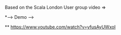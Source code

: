 Based on the Scala London User group video =>

*--> Demo -->

** https://www.youtube.com/watch?v=yfusAyUWxoI
